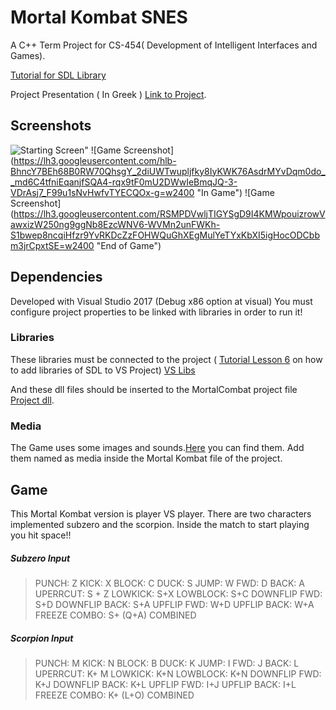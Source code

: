 # Mortal Kombat SNES

A C++ Term Project for CS-454( Development of Intelligent Interfaces and Games).

[Tutorial for SDL Library](http://lazyfoo.net/tutorials/SDL/index.php?fbclid=IwAR2hwyeCbnVHh-ox0zPzSzhnLEGnWcGhVAI9YtB1F6KZPcjbdlgg1rItjek)

Project Presentation ( In Greek ) [Link to Project](https://drive.google.com/open?id=1_n5jHUqKk16nBuf6OLlZ4vMkL-UAMaYm).

## Screenshots

![Starting Screen"](https://lh3.googleusercontent.com/CfhSBBvfE75q862z_wm4C7enJSunkFVzve3OtsGglHfCM0nF9wJAIDfr0RWI5nnVJi-1o3HV_Z3vP7UznWyEjsYHIHLEYEci5YI5jMzaP70xRpEFIhDyeGLIGcEqrYmrKR7RPiFK=w2400 )
![Game Screenshot] (https://lh3.googleusercontent.com/hlb-BhncY7BEh68B0RW70QhsgY_2diUWTwupljfky8IyKWK76AsdrMYvDqm0do__md6C4tfniEqanjfSQA4-rqx9tF0mU2DWwIeBmqJQ-3-VDrAsj7_F99u1sNvHwfvTYECQOx-g=w2400 "In Game")
![Game Screenshot] (https://lh3.googleusercontent.com/RSMPDVwljTIGYSgD9I4KMWpouizrowVawxizW250ng9ggNb8EzcWNV6-WVMn2unFWKh-S1bwep8ncqiHfzr9YvRKDcZzFOHWQuGhXEgMulYeTYxKbXI5igHocODCbbm3jrCpxtSE=w2400 "End of Game")

## Dependencies

Developed with Visual Studio 2017 (Debug x86 option at visual)
You must configure project properties to be linked with libraries in order to run it!
### Libraries
These libraries must be connected to the project ( [Tutorial Lesson 6](http://lazyfoo.net/tutorials/SDL/06_extension_libraries_and_loading_other_image_formats/index.php) on how to add libraries of SDL to VS Project) [VS Libs](https://drive.google.com/open?id=16KXC0-F-YL5EojR4VP8VPiTfx7kc_KPs)

And these dll files should be inserted to the MortalCombat project file [Project dll](https://drive.google.com/open?id=1Dle_k91aa4KPUmrSsZ_fKfRseakXk5Ul).
### Media 
The Game uses some images and sounds.[Here](https://drive.google.com/open?id=1NsByBXEabQzJ3YbzW0uFtkHMhTeCUBfO) you can find them. Add them named as media inside the Mortal Kombat file of the project.

## Game
This Mortal Kombat version is player VS  player. There are two characters implemented subzero and the scorpion.
Inside the match to start playing you hit space!!

##### Subzero Input
>PUNCH: Z 
>KICK: X
>BLOCK: C
>DUCK: S
>JUMP: W
>FWD: D
>BACK: A
>UPERRCUT: S + Z
>LOWKICK: S+X
>LOWBLOCK: S+C
>DOWNFLIP FWD: S+D
>DOWNFLIP BACK: S+A
>UPFLIP FWD: W+D
>UPFLIP BACK: W+A
>FREEZE COMBO: S+ (Q+A) COMBINED

##### Scorpion Input
>PUNCH: M
>KICK: N
>BLOCK: B
>DUCK: K
>JUMP: I
>FWD: J
>BACK: L
>UPERRCUT: K+ M
>LOWKICK: K+N
>LOWBLOCK: K+N
>DOWNFLIP FWD: K+J
>DOWNFLIP BACK: K+L
>UPFLIP FWD: I+J
>UPFLIP BACK: I+L
>FREEZE COMBO: K+ (L+O) COMBINED

